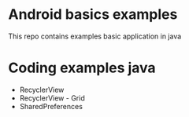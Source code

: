 # Android basics examples

This repo contains examples basic application in java

# Coding examples java

* RecyclerView
* RecyclerView - Grid
* SharedPreferences
